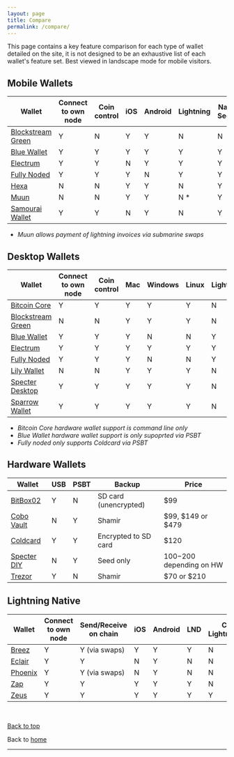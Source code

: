 ```yaml
---
layout: page
title: Compare
permalink: /compare/
---
```


This page contains a key feature comparison for each type of wallet detailed on the site, it is not designed to be an exhaustive list of each wallet's feature set. Best viewed in landscape mode for mobile visitors.  

## Mobile Wallets

| Wallet                                                                     | Connect to own node  | Coin control | iOS | Android | Lightning | Native Segwit | Tor |
|----------------------------------------------------------------------------|----------------------|--------------|-----|---------|-----------|---------------|-----|
| [Blockstream Green](https://bitcoinwallet.guide/mobile/#blockstream-green) |   Y                  |  N           |  Y  |   Y     |      N    |    N          |  Y  |
| [Blue Wallet](https://bitcoinwallet.guide/mobile/#blue-wallet)             |    Y                 |  Y           |  Y  |    Y    |   Y       |    Y          |  N  |
| [Electrum](https://bitcoinwallet.guide/mobile/#electrum)                   |    Y                 |    Y         |  N  |   Y     |     Y     |     Y         |  Y  |
| [Fully Noded](https://bitcoinwallet.guide/mobile/#fully-noded)             |     Y                |     Y        |  Y  |    N    |    Y      |     Y         |  Y  |
| [Hexa](https://bitcoinwallet.guide/mobile/#hexa)                           |      N               |      N       |  Y  |     Y   |     N     |     Y         |  N  |
| [Muun](https://bitcoinwallet.guide/mobile/#muun)                           |       N              |       N      |   Y |    Y    |     N *   |      Y        |  N  |
| [Samourai Wallet](https://bitcoinwallet.guide/mobile/#samourai-wallet)     |        Y             |        Y     |   N |     Y   |     N     |     Y         |  Y  |


* *Muun allows payment of lightning invoices via submarine swaps*

## Desktop Wallets

| Wallet                                                                     | Connect to own node  | Coin control | Mac | Windows | Linux | Lightning  | HWW Support |
|----------------------------------------------------------------------------|----------------------|--------------|-----|---------|-------|------------|-------------|
| [Bitcoin Core](https://bitcoinwallet.guide/desktop/#bitcoin-core)          |   Y                  |  Y           |  Y  |   Y     |  Y    |    N       |  Y *        |
| [Blockstream Green](https://bitcoinwallet.guide/desktop/#blockstream-green)|   N                  |  N           |  Y  |   Y     |  Y    |    N       |  N          |
| [Blue Wallet](https://bitcoinwallet.guide/desktop/#blue-wallet)            |    Y                 |  Y           |  Y  |    N    |   N   |    Y       |  Y *        |
| [Electrum](https://bitcoinwallet.guide/desktop/#electrum)                  |    Y                 |    Y         |  Y  |   Y     |     Y |    Y       |  Y          |
| [Fully Noded](https://bitcoinwallet.guide/desktop/#fully-noded)            |     Y                |     Y        |  Y  |    N    |    N  |     Y      |  Y *        |
| [Lily Wallet](https://bitcoinwallet.guide/desktop/#lily-wallet)            |      N               |      N       |  Y  |     Y   |     Y |     N      |  Y          |
| [Specter Desktop](https://bitcoinwallet.guide/desktop/#specter-desktop)    |       Y              |       Y      |   Y |    Y    | Y     |      N     |  Y          |
| [Sparrow Wallet](https://bitcoinwallet.guide/desktop/#sparrow-wallet)      |        Y             |        Y     |   Y |     Y   | Y     |     N      |  Y          |

* *Bitcoin Core hardware wallet support is command line only* 
* *Blue Wallet hardware wallet support is only supoprted via PSBT* 
* *Fully noded only supports Coldcard via PSBT*

## Hardware Wallets

| Wallet                                                             | USB  | PSBT | Backup                  | Price                     | 
|--------------------------------------------------------------------|------|------|-------------------------|---------------------------|
| [BitBox02](https://bitcoinwallet.guide/hardware/#bitbox02)         |   Y  |  N   |  SD card (unencrypted)  | $99                       |
| [Cobo Vault](https://bitcoinwallet.guide/hardware/#cobo-vault)     |   N  |  Y   |  Shamir                 | $99, $149 or $479         | 
| [Coldcard](https://bitcoinwallet.guide/hardware/#coldcard)         |   Y  |  Y   |  Encrypted to SD card   | $120                      |  
| [Specter DIY](https://bitcoinwallet.guide/hardware/#specter-diy)   |   N  |  Y   |  Seed only              | $100-$200 depending on HW |  
| [Trezor](https://bitcoinwallet.guide/hardware/#trezor)             |   Y  |  N   |  Shamir                 | $70 or $210               |

## Lightning Native

| Wallet                                                    | Connect to own node  | Send/Receive on chain | iOS | Android | LND | C Lightning   | Eclair |
|-----------------------------------------------------------|----------------------|-----------------------|-----|---------|-----|---------------|--------|
| [Breez](https://bitcoinwallet.guide/lightning/#breez)     |   Y                  |  Y (via swaps)        |  Y  | Y       | Y   | N             | N      |
| [Eclair](https://bitcoinwallet.guide/mobile/#eclair)      |   Y                  |  Y                    |  N  | Y       | N   | N             | Y      | 
| [Phoenix](https://bitcoinwallet.guide/lightning/#phoenix) |   Y                  |  Y (via swaps)        |  N  | Y       | N   | N             | Y      |
| [Zap](https://bitcoinwallet.guide/lightning/#zap)         |   Y                  |  Y                    |  Y  | Y       | Y   | N             | N      |
| [Zeus](https://bitcoinwallet.guide/lightning/#zeus)       |   Y                  |  Y                    |  Y  | Y       | Y   | Y             | Y      |

<br/>

 <a href="#top">Back to top</a>

Back to [home](https://bitcoinwallet.guide)

***
 
